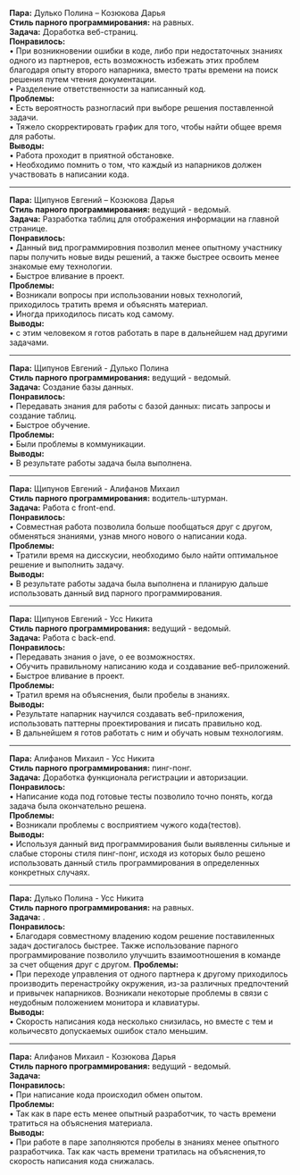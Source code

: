 **Пара:** Дулько Полина – Козюкова Дарья  
**Стиль парного программирования:** на равных.  
**Задача:** Доработка веб-страниц.          
**Понравилось:**   
•	При возникновении ошибки в коде, либо при недостаточных знаниях одного из партнеров, есть возможность избежать этих проблем благодаря опыту второго напарника, вместо траты времени на поиск решения путем чтения документации.  
•	Разделение ответственности за написанный код.          
**Проблемы:**  
•	Есть вероятность разногласий при выборе решения поставленной задачи.  
•	Тяжело скорректировать график для того, чтобы найти общее время для работы.  
**Выводы:**   
•	Работа проходит в приятной обстановке.  
•	Необходимо помнить о том, что каждый из напарников должен участвовать в написании кода.   

--------------------------------------------------------------------

**Пара:** Щипунов Евгений – Козюкова Дарья  
**Стиль парного программирования:** ведущий - ведомый.  
**Задача:** Разработка таблиц для отображения информации на главной странице.           
**Понравилось:**   
•	Данный вид программировния позволил менее опытному участнику пары получить новые виды решений, а также быстрее освоить менее знакомые ему технологии.    
•	Быстрое вливание в проект.  
**Проблемы:**   
•	Возникали вопросы при использовании новых технологий, приходилось тратить время и объяснять материал.    
•	Иногда приходилось писать код самому.    
**Выводы:**     
•	с этим человеком я готов работать в паре в дальнейшем над другими задачами.   

--------------------------------------------------------------------


**Пара:** Щипунов Евгений - Дулько Полина  
**Стиль парного программирования:** ведущий - ведомый.    
**Задача:** Создание базы данных.          
**Понравилось:**   
•	Передавать знания для работы с базой данных: писать запросы и создание таблиц.  
•	Быстрое обучение.      
**Проблемы:**  
• Были проблемы в коммуникации.      
**Выводы:**   
•	В результате работы задача была выполнена.  

--------------------------------------------------------------------


**Пара:** Щипунов Евгений - Алифанов Михаил   
**Стиль парного программирования:** водитель-штурман.  
**Задача:** Работа с front-end.           
**Понравилось:**   
•	Совместная работа позволила больше пообщаться друг с другом, обменяться знаниями, узнав много нового о написании кода.  
**Проблемы:**  
• Тратили время на дисскусии, необходимо было найти оптимальное решение и выполнить задачу.    
**Выводы:**   
•	В результате работы задача была выполнена и планирую дальше использовать данный вид парного программирования.   

--------------------------------------------------------------------


**Пара:** Щипунов Евгений - Усс Никита  
**Стиль парного программирования:** ведущий - ведомый.    
**Задача:** Работа с back-end.          
**Понравилось:**   
•	Передавать знания о jave, о ее возможностях.     
•	Обучить правильному написанию кода и создавание веб-приложений.   
•	Быстрое вливание в проект.   
**Проблемы:**  
• Тратил время на объяснения, были пробелы в знаниях.      
**Выводы:**   
•	Результате напарник научился создавать веб-приложения, использовать паттерны проектирования и писать правильно код.   
•	В дальнейшем я готов работать с ним и обучать новым технологиям.

--------------------------------------------------------------------


**Пара:** Алифанов Михаил - Усс Никита  
**Стиль парного программирования:** пинг-понг.    
**Задача:** Доработка функционала регистрации и авторизации.          
**Понравилось:**   
•	Написание кода под готовые тесты позволило точно понять, когда задача была окончательно решена.  
**Проблемы:**  
• Возникали проблемы с восприятием чужого кода(тестов).      
**Выводы:**   
•	Используя данный вид программирования были выявленны сильные и слабые стороны стиля пинг-понг, исходя из которых было решено использовать данный стиль программирования в определенных конкретных случаях.  

--------------------------------------------------------------------


**Пара:** Дулько Полина - Усс Никита  
**Стиль парного программирования:** на равных.    
**Задача:** .          
**Понравилось:**   
•	Благодаря совместному владению кодом решение поставиленных задач достигалось быстрее. Также использование парного программирование позволило улучшить взаимоотношения в команде за счет общения друг с другом.
**Проблемы:**  
• При переходе управления от одного партнера к другому приходилось производить перенастройку окружения, из-за различных предпочтений и привычек напарников. Возникали некоторые проблемы в связи с неудобным положением монитора и клавиатуры.       
**Выводы:**   
•	Скорость написания кода несколько снизилась, но вместе с тем и кольичесвто допускаемых ошибок стало меньшим.  

--------------------------------------------------------------------


**Пара:** Алифанов Михаил - Козюкова Дарья   
**Стиль парного программирования:** ведущий - ведомый.  
**Задача:**           
**Понравилось:**   
•	При написание кода происходил обмен опытом.    
**Проблемы:**  
•	Так как в паре есть менее опытный разработчик, то часть времени тратиться на объяснения материала.     
**Выводы:**   
•	При работе в паре заполняются пробелы в знаниях менее опытного разработчика. Так как часть времени тратилась на объяснения,то скорость написания кода снижалась.

